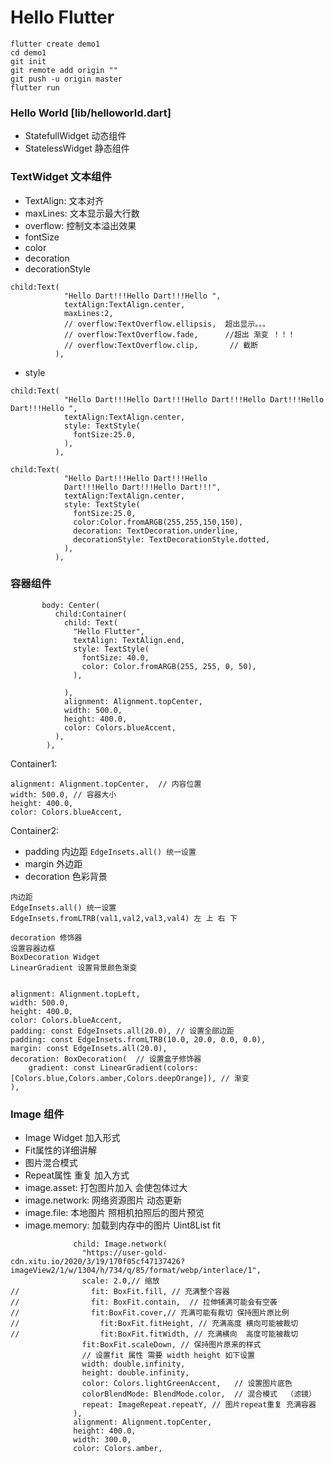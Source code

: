 # Hello Flutter
```
flutter create demo1
cd demo1
git init 
git remote add origin ""
git push -u origin master
flutter run
```
### Hello World [lib/helloworld.dart]
- StatefullWidget 动态组件
- StatelessWidget 静态组件

### TextWidget 文本组件
- TextAlign: 文本对齐
- maxLines: 文本显示最大行数
- overflow: 控制文本溢出效果
- fontSize
- color
- decoration
- decorationStyle
```
child:Text(
            "Hello Dart!!!Hello Dart!!!Hello ",
            textAlign:TextAlign.center,
            maxLines:2,
            // overflow:TextOverflow.ellipsis,  超出显示。。。
            // overflow:TextOverflow.fade,      //超出 渐变 ！！！
            // overflow:TextOverflow.clip,       // 截断
          ),
```
- style
```
child:Text(
            "Hello Dart!!!Hello Dart!!!Hello Dart!!!Hello Dart!!!Hello Dart!!!Hello ",
            textAlign:TextAlign.center,
            style: TextStyle(
              fontSize:25.0,
            ),
          ),

child:Text(
            "Hello Dart!!!Hello Dart!!!Hello
            Dart!!!Hello Dart!!!Hello Dart!!!",
            textAlign:TextAlign.center,
            style: TextStyle(
              fontSize:25.0,
              color:Color.fromARGB(255,255,150,150),
              decoration: TextDecoration.underline,
              decorationStyle: TextDecorationStyle.dotted,
            ),
          ),          
```

### 容器组件
```
       body: Center(
          child:Container(
            child: Text(
              "Hello Flutter",
              textAlign: TextAlign.end,
              style: TextStyle(
                fontSize: 40.0,
                color: Color.fromARGB(255, 255, 0, 50),
              ),

            ),
            alignment: Alignment.topCenter,
            width: 500.0,
            height: 400.0,
            color: Colors.blueAccent,
          ),
        ),
```
Container1:
```
alignment: Alignment.topCenter,  // 内容位置
width: 500.0, // 容器大小
height: 400.0,
color: Colors.blueAccent,
```
Container2:
- padding 内边距 `EdgeInsets.all() 统一设置`
- margin 外边距
- decoration 色彩背景

```
内边距
EdgeInsets.all() 统一设置
EdgeInsets.fromLTRB(val1,val2,val3,val4) 左 上 右 下

decoration 修饰器
设置容器边框
BoxDecoration Widget
LinearGradient 设置背景颜色渐变


alignment: Alignment.topLeft,
width: 500.0,
height: 400.0,
color: Colors.blueAccent,
padding: const EdgeInsets.all(20.0), // 设置全部边距
padding: const EdgeInsets.fromLTRB(10.0, 20.0, 0.0, 0.0),
margin: const EdgeInsets.all(20.0),
decoration: BoxDecoration(  // 设置盒子修饰器
    gradient: const LinearGradient(colors: [Colors.blue,Colors.amber,Colors.deepOrange]), // 渐变
),
```
### Image 组件
- Image Widget 加入形式
- Fit属性的详细讲解
- 图片混合模式
- Repeat属性 重复
加入方式
- image.asset: 打包图片加入 会使包体过大
- image.network: 网络资源图片 动态更新
- image.file: 本地图片 照相机拍照后的图片预览
- image.memory: 加载到内存中的图片 Uint8List
fit
```
              child: Image.network(
                "https://user-gold-cdn.xitu.io/2020/3/19/170f05cf47137426?imageView2/1/w/1304/h/734/q/85/format/webp/interlace/1",
                scale: 2.0,// 缩放
//                fit: BoxFit.fill, // 充满整个容器
//                fit: BoxFit.contain,  // 拉伸铺满可能会有空袭
//                fit:BoxFit.cover,// 充满可能有裁切 保持图片原比例
//                  fit:BoxFit.fitHeight, // 充满高度 横向可能被裁切
//                  fit:BoxFit.fitWidth, // 充满横向  高度可能被裁切
                fit:BoxFit.scaleDown, // 保持图片原来的样式
                // 设置fit 属性 需要 width height 如下设置
                width: double.infinity,
                height: double.infinity,
                color: Colors.lightGreenAccent,   // 设置图片底色
                colorBlendMode: BlendMode.color,  // 混合模式  （滤镜）
                repeat: ImageRepeat.repeatY, // 图片repeat重复 充满容器
              ),
              alignment: Alignment.topCenter,
              height: 400.0,
              width: 300.0,
              color: Colors.amber,
```